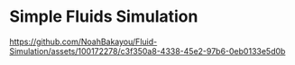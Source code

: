 # Simple Fluids Simulation

https://github.com/NoahBakayou/Fluid-Simulation/assets/100172278/c3f350a8-4338-45e2-97b6-0eb0133e5d0b

